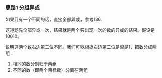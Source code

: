 ### 思路1 分组异或

如果只有一个不同的话，直接全部异或，参考136.

这道题先全部异或一次，结果就是两个只出现一次的数的异或的结果。假设是10010。

说明这两个数右边第二位不同。我们可以根据右边第二位是否是1，把数分成两组：

1. 相同的数分别归于两组
2. 不同的数（即两个目标数）分离在两组

